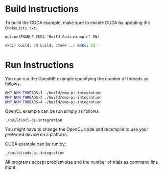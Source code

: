 # Build Instructions
To build the CUDA example, make sure to enable CUDA by updating the `CMakeLists.txt`.
```
option(ENABLE_CUDA "Build Cuda example" ON)
```

```sh
mkdir build; cd build; cmake ..; make; cd -
```

# Run Instructions

You can run the OpenMP example specifying the number of
threads as follows:
```sh
OMP_NUM_THREADS=1 ./build/omp-pi-integration
OMP_NUM_THREADS=2 ./build/omp-pi-integration
OMP_NUM_THREADS=4 ./build/omp-pi-integration
```

OpenCL example can be run simply as follows:
```
./build/ocl-pi-integration
```

You might have to change the OpenCL code and recompile to
use your preferred device on a platform.

CUDA example can be run by:
```
./build/cuda-pi-integration
```

All programs accept problem size and the number of trials as command line input.

